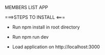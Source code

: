 MEMBERS LIST APP

===>STEPS TO INSTALL <===

- Run npm install in root directory

- Run npm run dev

- Load application on http://localhost:3000
